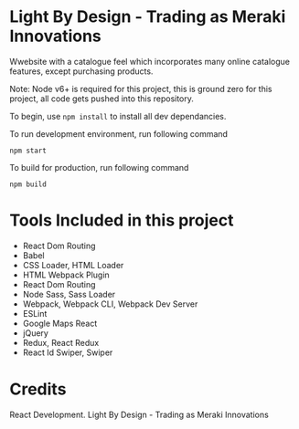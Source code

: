 # Light By Design - Trading as Meraki Innovations

Wwebsite with a catalogue feel which incorporates many online catalogue features, except purchasing products.

Note: Node v6+ is required for this project, this is ground zero for this project, all code gets pushed into this repository.

To begin, use `npm install` to install all dev dependancies.

To run development environment, run following command

`npm start`

To build for production, run following command

`npm build` 

# Tools Included in this project

<ul>
  <li>React Dom Routing</li>
  <li>Babel</li>
  <li>CSS Loader, HTML Loader</li>
  <li>HTML Webpack Plugin</li>
  <li>React Dom Routing</li>
  <li>Node Sass, Sass Loader</li>
  <li>Webpack, Webpack CLI, Webpack Dev Server</li>
  <li>ESLint</li>
  <li>Google Maps React</li>
  <li>jQuery</li>
  <li>Redux, React Redux</li>
  <li>React Id Swiper, Swiper</li>
</ul>

# Credits

React Development. Light By Design - Trading as Meraki Innovations
